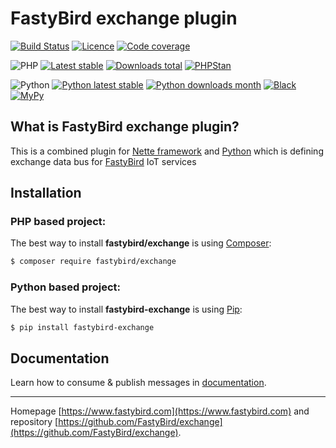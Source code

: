 # FastyBird exchange plugin

[![Build Status](https://badgen.net/github/checks/FastyBird/exchange/master?cache=300&style=flast-square)](https://github.com/FastyBird/exchange/actions)
[![Licence](https://badgen.net/github/license/FastyBird/exchange?cache=300&style=flast-square)](https://github.com/FastyBird/exchange/blob/master/LICENSE.md)
[![Code coverage](https://badgen.net/coveralls/c/github/FastyBird/exchange?cache=300&style=flast-square)](https://coveralls.io/r/FastyBird/exchange)

![PHP](https://badgen.net/packagist/php/FastyBird/exchange?cache=300&style=flast-square)
[![Latest stable](https://badgen.net/packagist/v/FastyBird/exchange/latest?cache=300&style=flast-square)](https://packagist.org/packages/FastyBird/exchange)
[![Downloads total](https://badgen.net/packagist/dt/FastyBird/exchange?cache=300&style=flast-square)](https://packagist.org/packages/FastyBird/exchange)
[![PHPStan](https://img.shields.io/badge/PHPStan-enabled-brightgreen.svg?style=flat-square)](https://github.com/phpstan/phpstan)

![Python](https://badgen.net/pypi/python/fastybird-exchange?cache=300&style=flat-square)
[![Python latest stable](https://badgen.net/pypi/v/fastybird-exchange?cache=300&style=flat-square)](https://pypi.org/project/fastybird-exchange/)
[![Python downloads month](https://img.shields.io/pypi/dm/fastybird-exchange?cache=300&style=flat-square)](https://pypi.org/project/fastybird-exchange/)
[![Black](https://img.shields.io/badge/black-enabled-brightgreen.svg?style=flat-square)](https://github.com/psf/black)
[![MyPy](https://img.shields.io/badge/mypy-enabled-brightgreen.svg?style=flat-square)](http://mypy-lang.org)

## What is FastyBird exchange plugin?

This is a combined plugin for [Nette framework](https://nette.org) and [Python](https://www.python.org) which is defining exchange data bus for [FastyBird](https://www.fastybird.com) IoT services

## Installation

### PHP based project:

The best way to install **fastybird/exchange** is using [Composer](http://getcomposer.org/):

```sh
$ composer require fastybird/exchange
```

### Python based project:

The best way to install **fastybird-exchange** is using [Pip](https://pip.pypa.io/en/stable/):

```sh
$ pip install fastybird-exchange
```

## Documentation

Learn how to consume & publish messages in [documentation](https://github.com/FastyBird/exchange/blob/master/.docs/en/index.md).

***
Homepage [https://www.fastybird.com](https://www.fastybird.com) and repository [https://github.com/FastyBird/exchange](https://github.com/FastyBird/exchange).
